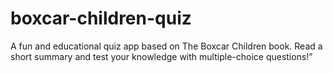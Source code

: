 # boxcar-children-quiz
A fun and educational quiz app based on The Boxcar Children book. Read a short summary and test your knowledge with multiple-choice questions!”
